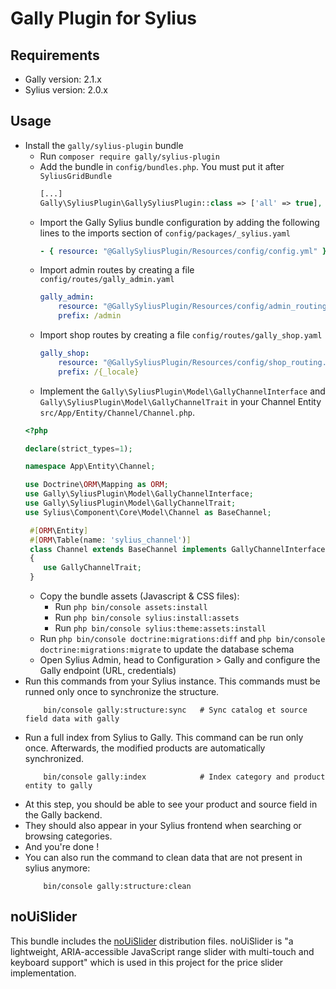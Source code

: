 # Gally Plugin for Sylius

## Requirements

- Gally version: 2.1.x
- Sylius version: 2.0.x

## Usage

- Install the `gally/sylius-plugin` bundle 
  - Run `composer require gally/sylius-plugin`
  - Add the bundle in `config/bundles.php`. You must put it after `SyliusGridBundle`
    ```php
    [...]
    Gally\SyliusPlugin\GallySyliusPlugin::class => ['all' => true],
    ```
  - Import the Gally Sylius bundle configuration by adding the following lines to the imports section of `config/packages/_sylius.yaml`
    ```yaml
    - { resource: "@GallySyliusPlugin/Resources/config/config.yml" }
    ```
  - Import admin routes by creating a file `config/routes/gally_admin.yaml`
    ```yaml
    gally_admin:
        resource: "@GallySyliusPlugin/Resources/config/admin_routing.yml"
        prefix: /admin
    ```
  - Import shop routes by creating a file `config/routes/gally_shop.yaml`
    ```yaml
    gally_shop:
        resource: "@GallySyliusPlugin/Resources/config/shop_routing.yml"
        prefix: /{_locale}
    ```
   - Implement the `Gally\SyliusPlugin\Model\GallyChannelInterface` and `Gally\SyliusPlugin\Model\GallyChannelTrait` in your Channel Entity `src/App/Entity/Channel/Channel.php`.
    ```php
    <?php
    
    declare(strict_types=1);
    
    namespace App\Entity\Channel;
    
    use Doctrine\ORM\Mapping as ORM;
    use Gally\SyliusPlugin\Model\GallyChannelInterface;
    use Gally\SyliusPlugin\Model\GallyChannelTrait;
    use Sylius\Component\Core\Model\Channel as BaseChannel;
    
     #[ORM\Entity]
     #[ORM\Table(name: 'sylius_channel')]
     class Channel extends BaseChannel implements GallyChannelInterface
     {
        use GallyChannelTrait;
     }
     ```
    - Copy the bundle assets (Javascript & CSS files):
       - Run `php bin/console assets:install`
       - Run `php bin/console sylius:install:assets`
       - Run `php bin/console sylius:theme:assets:install`
    - Run `php bin/console doctrine:migrations:diff` and `php bin/console doctrine:migrations:migrate` to update the database schema
    - Open Sylius Admin, head to Configuration > Gally and configure the Gally endpoint (URL, credentials)
- Run this commands from your Sylius instance. This commands must be runned only once to synchronize the structure.
    ```shell
        bin/console gally:structure:sync   # Sync catalog et source field data with gally
    ```
- Run a full index from Sylius to Gally. This command can be run only once. Afterwards, the modified products are automatically synchronized.
    ```shell
        bin/console gally:index            # Index category and product entity to gally
    ```
- At this step, you should be able to see your product and source field in the Gally backend.
- They should also appear in your Sylius frontend when searching or browsing categories.
- And you're done !
- You can also run the command to clean data that are not present in sylius anymore:
    ```shell
        bin/console gally:structure:clean 
    ```

## noUiSlider 

This bundle includes the [noUiSlider](https://github.com/leongersen/noUiSlider) distribution files. 
noUiSlider is "a lightweight, ARIA-accessible JavaScript range slider with multi-touch and keyboard support" which is used in this project for the price slider implementation.

